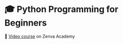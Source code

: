 # :mortar_board: Python Programming for Beginners

:link: [Video course][course] on Zenva Academy

[course]: https://academy.zenva.com/course/python-programming-for-beginners/
